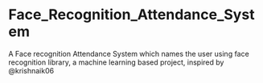 # Face_Recognition_Attendance_System
A Face recognition Attendance System which names the user using face recognition library, a machine learning based project, inspired by @krishnaik06
